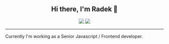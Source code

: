 <h2 align="center">Hi there, I'm Radek 👋</h2>
<div align="center">
  <img src="https://img.shields.io/badge/LinkedIn-0077B5?style=for-the-badge&logo=linkedin&logoColor=white" />
  <img src="https://img.shields.io/badge/-PORTFOLIO-green?style=for-the-badge" />
</div>
<hr />
<div>
  Currently I'm working as a Senior Javascript / Frontend developer. 
</div>
